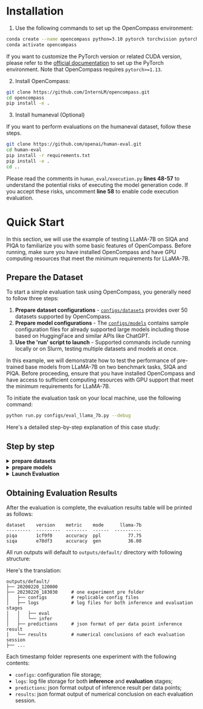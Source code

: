 # Installation

1. Use the following commands to set up the OpenCompass environment:

```bash
conda create --name opencompass python=3.10 pytorch torchvision pytorch-cuda -c nvidia -c pytorch -y
conda activate opencompass
```

If you want to customize the PyTorch version or related CUDA version, please refer to the [official documentation](https://pytorch.org/get-started/locally/) to set up the PyTorch environment. Note that OpenCompass requires `pytorch>=1.13`.

2. Install OpenCompass:

```bash
git clone https://github.com/InternLM/opencompass.git
cd opencompass
pip install -e .
```

3. Install humaneval (Optional)

If you want to perform evaluations on the humaneval dataset, follow these steps.

```bash
git clone https://github.com/openai/human-eval.git
cd human-eval
pip install -r requirements.txt
pip install -e .
cd ..
```

Please read the comments in `human_eval/execution.py` **lines 48-57** to understand the potential risks of executing the model generation code. If you accept these risks, uncomment **line 58** to enable code execution evaluation.

# Quick Start

In this section, we will use the example of testing LLaMA-7B on SIQA and PIQA to familiarize you with some
basic features of OpenCompass. Before running, make sure you have installed OpenCompass and have GPU computing
resources that meet the minimum requirements for LLaMA-7B.

## Prepare the Dataset

To start a simple evaluation task using OpenCompass, you generally need to follow three steps:

1. **Prepare dataset configurations** - [`configs/datasets`](https://github.com/open-mmlab/OpenCompass/tree/main/configs/datasets) provides over 50 datasets supported by OpenCompass.
2. **Prepare model configurations** - The [`configs/models`](https://github.com/open-mmlab/OpenCompass/tree/main/configs/models) contains sample configuration files for already supported large models including those based on HuggingFace and similar APIs like ChatGPT.
3. **Use the 'run' script to launch** - Supported commands include running locally or on Slurm, testing multiple datasets and models at once.

In this example, we will demonstrate how to test the performance of pre-trained base models from LLaMA-7B on two benchmark tasks, SIQA and PIQA. Before proceeding, ensure that you have installed OpenCompass and have access to sufficient computing resources with GPU support that meet the minimum requirements for LLaMA-7B.

To initiate the evaluation task on your local machine, use the following command:

```bash
python run.py configs/eval_llama_7b.py --debug
```

Here's a detailed step-by-step explanation of this case study:

## Step by step

<details>
<summary><b>prepare datasets</b></summary>

The SiQA and PiQA benchmarks can be automatically downloaded through their respective links here and here, so no manual downloading is required here. However, some other datasets may require manual downloads. Please refer to the documentation [Prepare Datasets](./user_guides/dataset_prepare.md) for more information.

Create a '.py' configuration file and add the following content:

```python
from mmengine.config import read_base

with read_base():
    # Read the required dataset configurations directly from the preset dataset configurations
    from .datasets.piqa.piqa_ppl import piqa_datasets
    from .datasets.siqa.siqa_gen import siqa_datasets

# Concatenate the datasets to be evaluated into the datasets field
datasets = [*piqa_datasets, *siqa_datasets]
```

</details>

<details>
<summary><b>prepare models</b></summary>

The pretrained model 'huggyllama/llama-7b' from HuggingFace supports automatic downloading. Add the following line to your configuration file:

```python
# Evaluate models supported by HuggingFace's `AutoModelForCausalLM` using `HuggingFaceCausalLM`
from opencompass.models import HuggingFaceCausalLM

llama_7b = dict(
        type=HuggingFaceCausalLM,
        # Initialization parameters for `HuggingFaceCausalLM`
        path='huggyllama/llama-7b',
        tokenizer_path='huggyllama/llama-7b',
        tokenizer_kwargs=dict(padding_side='left', truncation_side='left'),
        max_seq_len=2048,
        # Common parameters for all models, not specific to HuggingFaceCausalLM's initialization parameters
        abbr='llama-7b',            # Model abbreviation for result display
        max_out_len=100,            # Maximum number of generated tokens
        batch_size=16,
        run_cfg=dict(num_gpus=1),   # Run configuration for specifying resource requirements
    )

models = [llama_7b]
```

</details>

<details>
<summary><b>Launch Evaluation</b></summary>

First, we can start the task in **debug mode** to check for any exceptions in model loading, dataset reading, or incorrect cache usage.

```shell
python run.py configs/llama.py -w outputs/llama --debug
```

However, in `--debug` mode, tasks are executed sequentially. After confirming that everything is correct, you
can disable the `--debug` mode to fully utilize multiple GPUs.

```shell
python run.py configs/llama.py -w outputs/llama
```

Here are some parameters related to evaluation that can help you configure more efficient inference tasks based on your environment:

- `-w outputs/llama`: Directory to save evaluation logs and results.
- `-r`: Restart the previous (interrupted) evaluation.
- `--mode all`: Specify a specific stage of the task.
  - all: Perform a complete evaluation, including inference and evaluation.
  - infer: Perform inference on each dataset.
  - eval: Perform evaluation based on the inference results.
  - viz: Display evaluation results only.
- `--max-partition-size 2000`: Dataset partition size. Some datasets may be large, and using this parameter can split them into multiple sub-tasks to efficiently utilize resources. However, if the partition is too fine, the overall speed may be slower due to longer model loading times.
- `--max-num-workers 32`: Maximum number of parallel tasks. In distributed environments such as Slurm, this parameter specifies the maximum number of submitted tasks. In a local environment, it specifies the maximum number of tasks executed in parallel. Note that the actual number of parallel tasks depends on the available GPU resources and may not be equal to this number.

If you are not performing the evaluation on your local machine but using a Slurm cluster, you can specify the following parameters:

- `--slurm`: Submit tasks using Slurm on the cluster.
- `--partition my_part`: Slurm cluster partition.
- `--retry 2`: Number of retries for failed tasks.

</details>

## Obtaining Evaluation Results

After the evaluation is complete, the evaluation results table will be printed as follows:

```text
dataset    version    metric    mode      llama-7b
---------  ---------  --------  ------  ----------
piqa       1cf9f0     accuracy  ppl          77.75
siqa       e78df3     accuracy  gen          36.08
```

All run outputs will default to `outputs/default/` directory with following structure:

Here's the translation:

```text
outputs/default/
├── 20200220_120000
├── 20230220_183030     # one experiment pre folder
│   ├── configs         # replicable config files
│   ├── logs            # log files for both inference and evaluation stages
│   │   ├── eval
│   │   └── infer
│   ├── predictions     # json format of per data point inference result
│   └── results         # numerical conclusions of each evaluation session
├── ...
```

Each timestamp folder represents one experiment with the following contents:

- `configs`: configuration file storage;
- `logs`: log file storage for both **inference** and **evaluation** stages;
- `predictions`: json format output of inference result per data points;
- `results`: json format output of numerical conclusion on each evaluation session.
